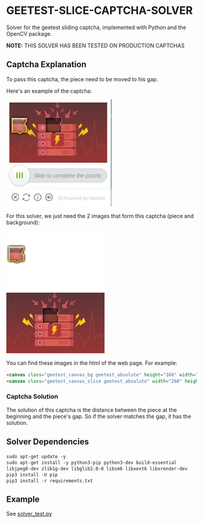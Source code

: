 # GEETEST-SLICE-CAPTCHA-SOLVER

Solver for the geetest sliding captcha, implemented with Python and the OpenCV package.

**NOTE:** THIS SOLVER HAS BEEN TESTED ON PRODUCTION CAPTCHAS

## Captcha Explanation

To pass this captcha, the piece need to be moved to his gap.

Here's an example of the captcha:

![Captcha Example](./rdm_slider.png)

For this solver, we just need the 2 images that form this captcha (piece and background):

![Piece](./test0_piece.png)
![Background](./test0_background.png)

You can find these images in the html of the web page. For example:

```html
<canvas class="geetest_canvas_bg geetest_absolute" height="160" width="260"></canvas>
<canvas class="geetest_canvas_slice geetest_absolute" width="260" height="160"></canvas>
```

### Captcha Solution

The solution of this captcha is the distance between the piece at the beginning and the piece's gap. So if 
the solver matches the gap, it has the solution.

## Solver Dependencies

```
sudo apt-get update -y
sudo apt-get install -y python3-pip python3-dev build-essential libjpeg8-dev zlib1g-dev libglib2.0-0 libsm6 libxext6 libxrender-dev
pip3 install -U pip
pip3 install -r requirements.txt
```

## Example

See [solver_test.py](./solver_test.py)
